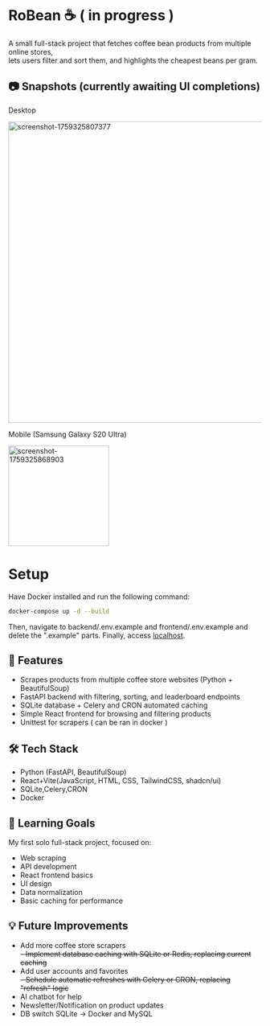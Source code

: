 # RoBean ☕ ( in progress )  

A small full-stack project that fetches coffee bean products from multiple online stores,  
lets users filter and sort them, and highlights the cheapest beans per gram.  

## 📷 Snapshots (currently awaiting UI completions)
Desktop

<img width="600" alt="screenshot-1759325807377" src="https://github.com/user-attachments/assets/10974fc8-a71e-46da-9b7f-e7b5244dd993" />

Mobile (Samsung Galaxy S20 Ultra)

<img width="200" alt="screenshot-1759325868903" src="https://github.com/user-attachments/assets/d147e5b7-f7aa-45ea-b465-2c1f93bb46a4" />

# Setup
Have Docker installed and run the following command:
```bash
docker-compose up -d --build
```
Then, navigate to backend/.env.example and frontend/.env.example and delete the ".example" parts. Finally, access [localhost](http://localhost).

## 🚀 Features
- Scrapes products from multiple coffee store websites (Python + BeautifulSoup)
- FastAPI backend with filtering, sorting, and leaderboard endpoints
- SQLite database + Celery and CRON automated caching
- Simple React frontend for browsing and filtering products
- Unittest for scrapers ( can be ran in docker )

## 🛠 Tech Stack
- Python (FastAPI, BeautifulSoup)
- React+Vite(JavaScript, HTML, CSS, TailwindCSS, shadcn/ui)
- SQLite,Celery,CRON
- Docker

## 🎯 Learning Goals
My first solo full-stack project, focused on:
- Web scraping
- API development
- React frontend basics
- UI design
- Data normalization
- Basic caching for performance

## 💡 Future Improvements
- Add more coffee store scrapers  
<del>- Implement database caching with SQLite or Redis, replacing current caching</del>
- Add user accounts and favorites  
<del>- Schedule automatic refreshes with Celery or CRON, replacing "refresh" logic</del>
- AI chatbot for help
- Newsletter/Notification on product updates
- DB switch SQLite -> Docker and MySQL
